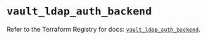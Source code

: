 # `vault_ldap_auth_backend`

Refer to the Terraform Registry for docs: [`vault_ldap_auth_backend`](https://registry.terraform.io/providers/hashicorp/vault/5.0.0/docs/resources/ldap_auth_backend).
